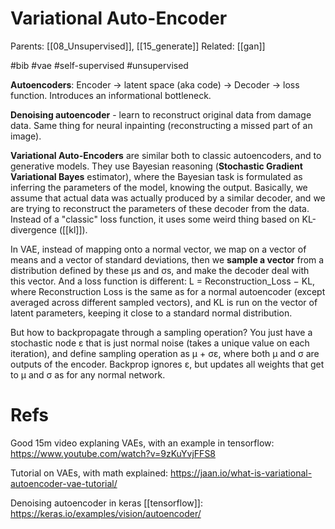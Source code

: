 # Variational Auto-Encoder

Parents: [[08_Unsupervised]], [[15_generate]]
Related: [[gan]]

#bib #vae #self-supervised #unsupervised


**Autoencoders**: Encoder → latent space (aka code) → Decoder → loss function. Introduces an informational bottleneck.

**Denoising autoencoder** - learn to reconstruct original data from damage data. Same thing for neural inpainting (reconstructing a missed part of an image).

**Variational Auto-Encoders** are similar both to classic autoencoders, and to generative models. They use Bayesian reasoning (**Stochastic Gradient Variational Bayes** estimator), where the Bayesian task is formulated as inferring the parameters of the model, knowing the output. Basically, we assume that actual data was actually produced by a similar decoder, and we are trying to reconstruct the parameters of these decoder from the data. Instead of a "classic" loss function, it uses some weird thing based on KL-divergence ([[kl]]).

In VAE, instead of mapping onto a normal vector, we map on a vector of means and a vector of standard deviations, then we **sample a vector** from a distribution defined by these μs and σs, and make the decoder deal with this vector. And a loss function is different: L = Reconstruction_Loss − KL, where Reconstruction Loss is the same as for a normal autoencoder (except averaged across different sampled vectors), and KL is run on the vector of latent parameters, keeping it close to a standard normal distribution.

But how to backpropagate through a sampling operation? You just have a stochastic node ε that is just normal noise (takes a unique value on each iteration), and define sampling operation as μ + σε, where both μ and σ are outputs of the encoder. Backprop ignores ε, but updates all weights that get to μ and σ as for any normal network.

# Refs

Good 15m video explaning VAEs, with an example in tensorflow: https://www.youtube.com/watch?v=9zKuYvjFFS8

Tutorial on VAEs, with math explained: https://jaan.io/what-is-variational-autoencoder-vae-tutorial/

Denoising autoencoder in keras [[tensorflow]]: https://keras.io/examples/vision/autoencoder/